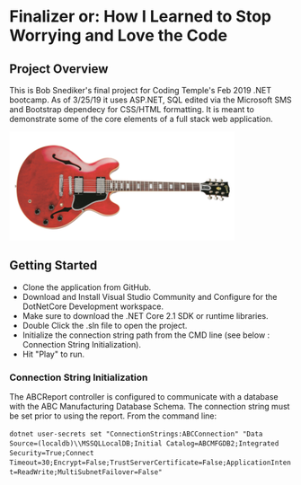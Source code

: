 # Finalizer or: How I Learned to Stop Worrying and Love the Code

## Project Overview

This is Bob Snediker's final project for Coding Temple's Feb 2019 .NET bootcamp.  As of 3/25/19 it uses ASP.NET, 
SQL edited via the Microsoft SMS and Bootstrap dependecy for CSS/HTML formatting.  It is meant to demonstrate some of the core
elements of a full stack web application.

![image](/Finalizer/wwwroot/images/es355redSMhzv.png)

## Getting Started
- Clone the application from GitHub.
- Download and Install Visual Studio Community and Configure for the DotNetCore Development workspace.
- Make sure to download the .NET Core 2.1 SDK or runtime libraries.
- Double Click the .sln file to open the project.
- Initialize the connection string path from the CMD line (see below : Connection String Initialization).
- Hit "Play" to run.

### Connection String Initialization

The ABCReport controller is configured to communicate with a database with the ABC Manufacturing Database Schema.  The connection string must be set prior to using the report.  From the command line:

`dotnet user-secrets set "ConnectionStrings:ABCConnection" "Data Source=(localdb)\\MSSQLLocalDB;Initial Catalog=ABCMFGDB2;Integrated Security=True;Connect Timeout=30;Encrypt=False;TrustServerCertificate=False;ApplicationIntent=ReadWrite;MultiSubnetFailover=False"`
